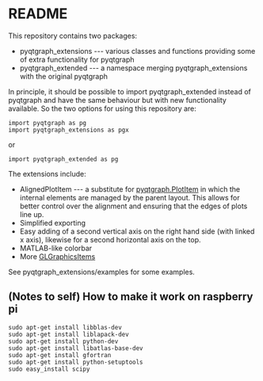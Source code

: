 # README #

This repository contains two packages:

* pyqtgraph_extensions --- various classes and functions providing some of extra functionality for pyqtgraph
* pyqtgraph_extended --- a namespace merging pyqtgraph_extensions with the original pyqtgraph

In principle, it should be possible to import pyqtgraph_extended instead of pyqtgraph and have the same behaviour but with new functionality available. So the two options for using this repository are:

    import pyqtgraph as pg
    import pyqtgraph_extensions as pgx

or 

    import pyqtgraph_extended as pg

The extensions include:

* AlignedPlotItem --- a substitute for [pyqtgraph.PlotItem](http://www.pyqtgraph.org/documentation/graphicsItems/plotitem.html?highlight=plotitem#pyqtgraph.PlotItem) in which the internal elements are managed by the parent layout. This allows for better control over the alignment and ensuring that the edges of plots line up.
* Simplified exporting
* Easy adding of a second vertical axis on the right hand side (with linked x axis), likewise for a second horizontal axis on the top.
* MATLAB-like colorbar
* More [GLGraphicsItems](http://www.pyqtgraph.org/documentation/3dgraphics/glgraphicsitem.html)

See pyqtgraph_extensions/examples for some examples.


## (Notes to self) How to make it work on raspberry pi

```
sudo apt-get install libblas-dev
sudo apt-get install liblapack-dev
sudo apt-get install python-dev
sudo apt-get install libatlas-base-dev
sudo apt-get install gfortran
sudo apt-get install python-setuptools
sudo easy_install scipy
```